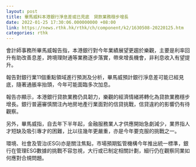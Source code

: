 ```yaml
---
layout: post
title: 畢馬威料本港銀行淨息差或已見底　貸款業務穩步增長
date: 2022-01-25 17:30:06.000000000 +08:00
link: https://news.rthk.hk/rthk/ch/component/k2/1630508-20220125.htm
categories: rthk
---
```


會計師事務所畢馬威報告指，本港銀行對今年業績展望更趨於樂觀，主要是利率回升有助改善息差，跨境理財通等業務逐步落實，帶來增長機會，非利息收入有望提升。

報告對銀行業11個重點領域進行預測及分析，畢馬威預計銀行淨息差可能已經見底，隨著通脹率抬頭，今年可能面臨多次加息。

報告亦顯示，本港銀行貸款業務仍具韌力，樂觀的經濟情緒將轉化為貸款業務穩步增長。銀行普遍審慎關注內地房地產行業面對的信貸挑戰，信貸違約的影響仍有待觀察。

另外，畢馬威指，自去年下半年起，金融服務業人才供應開始急劇減少，業界指人才短缺及吸引專才的困難，比以往幾年更嚴重，亦是今年要克服的挑戰之一。

環境、社會及管治(ESG)亦是關注焦點，市場預期監管機構今年推出統一標準，銀行在管理ESG數據的挑戰不容忽視，大行或已制定相關計劃，細行仍在觀察同業如何應對合規問題。
